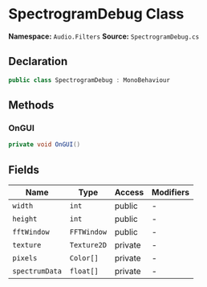 # SpectrogramDebug Class

**Namespace:** `Audio.Filters`
**Source:** `SpectrogramDebug.cs`

## Declaration

```csharp
public class SpectrogramDebug : MonoBehaviour
```

## Methods

### OnGUI

```csharp
private void OnGUI()
```

## Fields

| Name | Type | Access | Modifiers |
|------|------|--------|-----------|
| `width` | `int` | public | - |
| `height` | `int` | public | - |
| `fftWindow` | `FFTWindow` | public | - |
| `texture` | `Texture2D` | private | - |
| `pixels` | `Color[]` | private | - |
| `spectrumData` | `float[]` | private | - |


